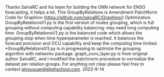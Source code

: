 Thanks SalvaRC and his team for building the GNN network for ENSO forecasting, it helps a lot.
This GroupByRelations is Amendment PatchNorm Code for Graphino (https://github.com/salvaRC/Graphino/) Optimization.
GroupByRelationsV1.py is the first version of nodes grouping, which is full grouping without computing capability balancing: may need long computing time.
GroupByRelationsV2.py is the balanced code which allows the grouping stop when time hyperparameter is reached. It balances the forecast precision and GCU capability and keep the computing time limited.
*GroupByRelationsV3.py is in progressing to optimize the grouping algorithm with networkx package.
graph_conv_layer.py is from original author SalvaRC, and I modified the batchnorm procedure to normalize the dataset per relation groups.
For anything not clear please feel free to contact qinyuxuan@shphschool.com.
2022-9-14
